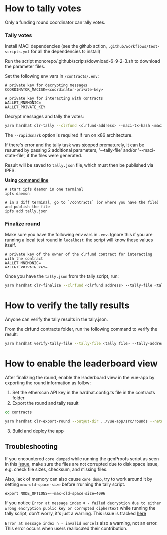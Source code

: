 # How to tally votes

Only a funding round coordinator can tally votes.


### Tally votes

Install MACI dependencies (see the github action, `.github/workflows/test-scripts.yml` for all the dependencies to install)

Run the script monorepo/.github/scripts/download-6-9-2-3.sh to download the parameter files.

Set the following env vars in `/contracts/.env`:

```
# private key for decrypting messages
COORDINATOR_MACISK=<coordinator-private-key>

# private key for interacting with contracts
WALLET_MNEMONIC=
WALLET_PRIVATE_KEY
```

Decrypt messages and tally the votes:

```sh
yarn hardhat clr-tally --clrfund <clrfund-address> --maci-tx-hash <maci creation transaction hash> --rapidsnark <rapidsnark path> --circuit-directory <circuit zkeys directory> --network <network>
```

The `--rapidsnark` option is required if run on x86 architecture.

If there's error and the tally task was stopped prematurely, it can be resumed by passing 2 additional parameters, '--tally-file' and/or '--maci-state-file', if the files were generated.

Result will be saved to `tally.json` file, which must then be published via IPFS.

**Using [command line](https://docs.ipfs.tech/reference/kubo/cli/#ipfs)**

```
# start ipfs daemon in one terminal
ipfs daemon

# in a diff terminal, go to `/contracts` (or where you have the file) and publish the file
ipfs add tally.json
```

### Finalize round

Make sure you have the following env vars in `.env`. Ignore this if you are running a local test round in `localhost`, the script will know these values itself.

```
# private key of the owner of the clrfund contract for interacting with the contract
WALLET_MNEMONIC=
WALLET_PRIVATE_KEY=
```

Once you have the `tally.json` from the tally script, run:

```sh
yarn hardhat clr-finalize --clrfund <clrfund address> --tally-file <tally file> --network <network>
```

# How to verify the tally results

Anyone can verify the tally results in the tally.json.

From the clrfund contracts folder, run the following command to verify the result:

```sh
yarn hardhat verify-tally-file --tally-file <tally file> --tally-address <tally contract address> --network <network>
```

# How to enable the leaderboard view

After finalizing the round, enable the leaderboard view in the vue-app by exporting the round information as follow:

1) Set the etherscan API key in the hardhat.config.ts file in the contracts folder
2) Export the round and tally result

```sh
cd contracts

yarn hardhat clr-export-round --output-dir ../vue-app/src/rounds --network <network> --round-address <round address> --operator <operator> --start-block <recipient-registry-start-block> --ipfs <ipfs-gateway-url>

```
3) Build and deploy the app



## Troubleshooting
If you encountered `core dumped` while running the genProofs script as seen in this [issue](https://github.com/clrfund/monorepo/issues/383), make sure the files are not corrupted due to disk space issue, e.g. check file sizes, checksum, and missing files.

Also, lack of memory can also cause `core dump`, try to work around it by setting `max-old-space-size` before rrunning the tally script.
```
export NODE_OPTIONS=--max-old-space-size=4096
```

If you notice `Error at message index 0 - failed decryption due to either wrong encryption public key or corrupted ciphertext` while running the tally script, don't worry, it's just a warning. This issue is tracked [here](https://github.com/privacy-scaling-explorations/maci/issues/1134)

`Error at message index n - invalid nonce` is also a warning, not an error. This error occurs when users reallocated their contribution.